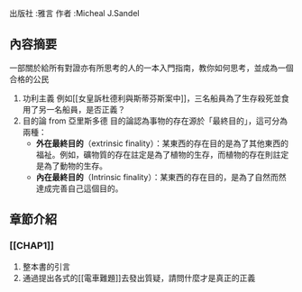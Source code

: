 出版社 :雅言
作者 :Micheal J.Sandel

## 內容摘要
一部關於給所有對證亦有所思考的人的一本入門指南，教你如何思考，並成為一個合格的公民

1. 功利主義 
	例如[[女皇訴杜德利與斯蒂芬斯案中]]，三名船員為了生存殺死並食用了另一名船員，是否正義？
2. 目的論 from 亞里斯多德 
	目的論認為事物的存在源於「最終目的」，這可分為兩種：
	- **外在最終目的**（extrinsic finality）：某東西的存在目的是為了其他東西的福祉。例如，礦物質的存在註定是為了植物的生存，而植物的存在則註定是為了動物的生存。
	- **內在最終目的**（Intrinsic finality）：某東西的存在目的，是為了自然而然達成完善自己這個目的。

## 章節介紹
### [[CHAP1]]
1. 整本書的引言
2. 通過提出各式的[[電車難題]]去發出質疑，請問什麼才是真正的正義
